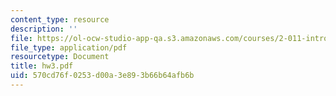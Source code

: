 ```yaml
---
content_type: resource
description: ''
file: https://ol-ocw-studio-app-qa.s3.amazonaws.com/courses/2-011-introduction-to-ocean-science-and-engineering-spring-2006/570cd76f0253d00a3e893b66b64afb6b_hw3.pdf
file_type: application/pdf
resourcetype: Document
title: hw3.pdf
uid: 570cd76f-0253-d00a-3e89-3b66b64afb6b
---
```

